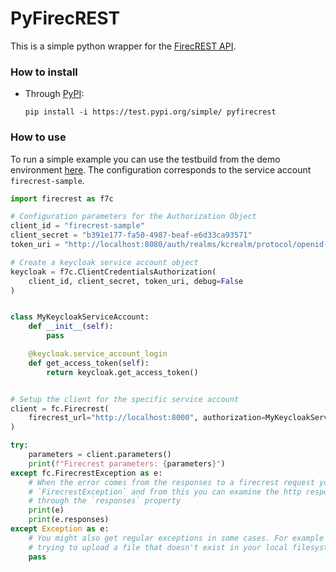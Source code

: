 # PyFirecREST

This is a simple python wrapper for the [FirecREST API](https://github.com/eth-cscs/firecrest).

### How to install
- Through [PyPI](https://test.pypi.org/project/pyfirecrest/):

  ```
  pip install -i https://test.pypi.org/simple/ pyfirecrest
  ```

### How to use
To run a simple example you can use the testbuild from the demo environment [here](https://github.com/eth-cscs/firecrest/tree/master/deploy/demo).
The configuration corresponds to the service account `firecrest-sample`.

```python
import firecrest as f7c

# Configuration parameters for the Authorization Object
client_id = "firecrest-sample"
client_secret = "b391e177-fa50-4987-beaf-e6d33ca93571"
token_uri = "http://localhost:8080/auth/realms/kcrealm/protocol/openid-connect/token"

# Create a keycloak service account object
keycloak = f7c.ClientCredentialsAuthorization(
    client_id, client_secret, token_uri, debug=False
)


class MyKeycloakServiceAccount:
    def __init__(self):
        pass

    @keycloak.service_account_login
    def get_access_token(self):
        return keycloak.get_access_token()


# Setup the client for the specific service account
client = fc.Firecrest(
    firecrest_url="http://localhost:8000", authorization=MyKeycloakServiceAccount()
)

try:
    parameters = client.parameters()
    print(f"Firecrest parameters: {parameters}")
except fc.FirecrestException as e:
    # When the error comes from the responses to a firecrest request you will get a
    # `FirecrestException` and from this you can examine the http responses yourself
    # through the `responses` property
    print(e)
    print(e.responses)
except Exception as e:
    # You might also get regular exceptions in some cases. For example when you are
    # trying to upload a file that doesn't exist in your local filesystem.
    pass
```